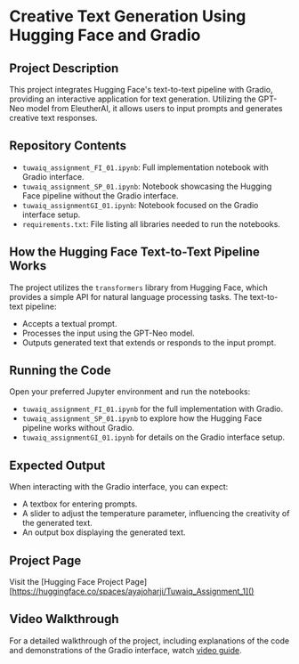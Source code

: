 # Creative Text Generation Using Hugging Face and Gradio

## Project Description
This project integrates Hugging Face's text-to-text pipeline with Gradio, providing an interactive application for text generation. Utilizing the GPT-Neo model from EleutherAI, it allows users to input prompts and generates creative text responses.

## Repository Contents
- `tuwaiq_assignment_FI_01.ipynb`: Full implementation notebook with Gradio interface.
- `tuwaiq_assignment_SP_01.ipynb`: Notebook showcasing the Hugging Face pipeline without the Gradio interface.
- `tuwaiq_assignmentGI_01.ipynb`: Notebook focused on the Gradio interface setup.
- `requirements.txt`: File listing all libraries needed to run the notebooks.

## How the Hugging Face Text-to-Text Pipeline Works
The project utilizes the `transformers` library from Hugging Face, which provides a simple API for natural language processing tasks. The text-to-text pipeline:
- Accepts a textual prompt.
- Processes the input using the GPT-Neo model.
- Outputs generated text that extends or responds to the input prompt.

## Running the Code
Open your preferred Jupyter environment and run the notebooks:
- `tuwaiq_assignment_FI_01.ipynb` for the full implementation with Gradio.
- `tuwaiq_assignment_SP_01.ipynb` to explore how the Hugging Face pipeline works without Gradio.
- `tuwaiq_assignmentGI_01.ipynb` for details on the Gradio interface setup.

## Expected Output
When interacting with the Gradio interface, you can expect:
- A textbox for entering prompts.
- A slider to adjust the temperature parameter, influencing the creativity of the generated text.
- An output box displaying the generated text.

## Project Page
Visit the [Hugging Face Project Page][https://huggingface.co/spaces/ayajoharji/Tuwaiq_Assignment_1]()
## Video Walkthrough
For a detailed walkthrough of the project, including explanations of the code and demonstrations of the Gradio interface, watch [video guide]().


   
